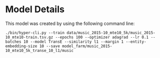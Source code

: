 
# Model Details

This model was created by using the following command line:

```
./bin/hyper-cli.py --train data/music_2015-10_mte10_5k/music_2015-10_mte10-train.tsv.gz --epochs 100 --optimizer adagrad --lr 0.1 --batches 10 --model TransE --similarity l1 --margin 1 --entity-embedding-size 10 --save model_farm/music_2015-10_mte10_5k_transe_10_l1/music
```
        